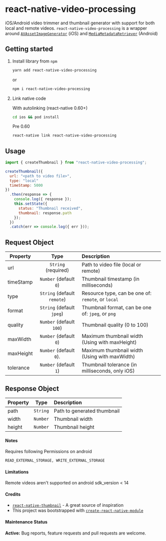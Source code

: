 # react-native-video-processing

iOS/Android video trimmer and thumbnail generator with support for both local and remote videos. `react-native-video-processing` is a wrapper around
[`AVAssetImageGenerator`](https://developer.apple.com/documentation/avfoundation/avassetimagegenerator?language=objc) (iOS) and [`MediaMetadataRetriever`](https://developer.android.com/reference/android/media/MediaMetadataRetriever) (Android)

## Getting started

1. Install library from `npm`

   ```bash
   yarn add react-native-video-processing
   ```

   or

   ```bash
   npm i react-native-video-processing
   ```

2. Link native code

   With autolinking (react-native 0.60+)

   ```bash
   cd ios && pod install
   ```

   Pre 0.60

   ```bash
   react-native link react-native-video-processing
   ```

## Usage

```javascript
import { createThumbnail } from "react-native-video-processing";

createThumbnail({
  url: "<path to video file>",
  type: "local"
  timeStamp: 5000
})
  .then(response => {
    console.log({ response });
    this.setState({
      status: "Thumbnail received",
      thumbnail: response.path
    });
  })
  .catch(err => console.log({ err }));
```

## Request Object

| Property  |            Type             | Description                                        |
| --------- | :-------------------------: | :------------------------------------------------- |
| url       |     `String` (required)     | Path to video file (local or remote)               |
| timeStamp |   `Number` (default `0`)    | Thumbnail timestamp (in milliseconds)              |
| type      | `String` (default `remote`) | Resource type, can be one of: `remote`, or `local` |
| format    |  `String` (default `jpeg`)  | Thumbnail format, can be one of: `jpeg`, or `png`  |
| quality   |  `Number` (default `100`)   | Thumbnail quality (0 to 100)                       |
| maxWidth  |  `Number` (default `0`)     | Maximum thumbnail width (Using with maxHeight)     |
| maxHeight |  `Number` (default `0`).    | Maximum thumbnail width (Using with maxWidth)      |
| tolerance |  `Number` (default `1`)     | Thumbnail tolerance (in milliseconds, only iOS)    |

## Response Object

| Property |   Type   | Description                 |
| -------- | :------: | :-------------------------- |
| path     | `String` | Path to generated thumbnail |
| width    | `Number` | Thumbnail width             |
| height   | `Number` | Thumbnail height            |

#### Notes

Requires following Permissions on android

```bash
READ_EXTERNAL_STORAGE, WRITE_EXTERNAL_STORAGE
```

#### Limitations

Remote videos aren't supported on android sdk_version < 14

#### Credits

- [`react-native-thumbnail`](https://www.npmjs.com/package/react-native-thumbnail) - A great source of inspiration
- This project was bootstrapped with [`create-react-native-module`](https://github.com/brodybits/create-react-native-module)

#### Maintenance Status

**Active:** Bug reports, feature requests and pull requests are welcome.
